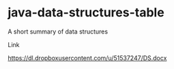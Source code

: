 java-data-structures-table
==========================

A short summary of data structures

Link

https://dl.dropboxusercontent.com/u/51537247/DS.docx
